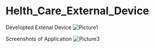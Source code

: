 # Helth_Care_External_Device

Developted Extenal Device 
![Picture1](https://user-images.githubusercontent.com/53532224/202468922-6406cbf4-3469-42aa-9800-ada79076b1ba.png)

Screenshots of Application
![Picture3](https://user-images.githubusercontent.com/53532224/202469057-1ed4740f-2fa6-4974-b466-8e4b0d306de2.jpg)
